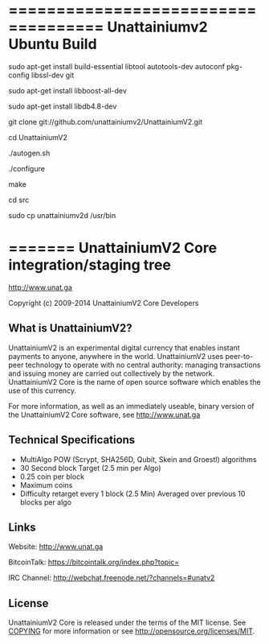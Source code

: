 ====================================
Unattainiumv2 Ubuntu Build
=====================================

sudo apt-get install build-essential libtool autotools-dev autoconf pkg-config libssl-dev git

sudo apt-get install libboost-all-dev

sudo apt-get install libdb4.8-dev

git clone git://github.com/unattainiumv2/UnattainiumV2.git

cd UnattainiumV2

./autogen.sh

./configure

make

cd src

sudo cp unattainiumv2d /usr/bin


=======
UnattainiumV2 Core integration/staging tree
=====================================

http://www.unat.ga

Copyright (c) 2009-2014 UnattainiumV2 Core Developers

What is UnattainiumV2?
----------------

UnattainiumV2 is an experimental digital currency that enables instant payments to
anyone, anywhere in the world. UnattainiumV2 uses peer-to-peer technology to operate
with no central authority: managing transactions and issuing money are carried
out collectively by the network. UnattainiumV2 Core is the name of open source
software which enables the use of this currency.

For more information, as well as an immediately useable, binary version of
the UnattainiumV2 Core software, see http://www.unat.ga

Technical Specifications
---------------------

 - MultiAlgo POW (Scrypt, SHA256D, Qubit, Skein and Groestl) algorithms
 - 30 Second block Target (2.5 min per Algo)
 - 0.25 coin per block
 - Maximum coins
 - Difficulty retarget every 1 block (2.5 Min) Averaged over previous 10 blocks per algo
 
Links
------------------------
Website: http://www.unat.ga

BitcoinTalk: https://bitcointalk.org/index.php?topic=

IRC Channel: http://webchat.freenode.net/?channels=#unatv2

License
-------

UnattainiumV2 Core is released under the terms of the MIT license. See [COPYING](COPYING) for more
information or see http://opensource.org/licenses/MIT.
